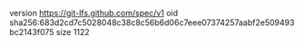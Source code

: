 version https://git-lfs.github.com/spec/v1
oid sha256:683d2cd7c5028048c38c8c56b6d06c7eee07374257aabf2e509493bc2143f075
size 1122
